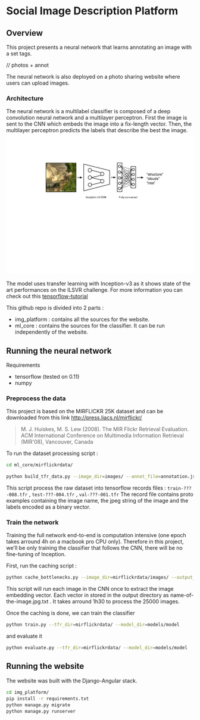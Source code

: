 # Social Image Description Platform
## Overview 
This project presents a neural network that learns annotating an image with a set tags.

// photos + annot

The neural network is also deployed on a photo sharing website where users can upload images.

### Architecture
The neural network is a multilabel classifier is composed of a deep convolution neural network and a multilayer perceptron.
First the image is sent to the CNN which embeds the image into a fix-length vector. Then, the multilayer perceptron predicts the labels that describe the best the image.
![](https://raw.githubusercontent.com/Nlte/social-image-platform/master/docs/architecture.jpg)

The model uses transfer learning with Inception-v3 as it shows state of the art performances on the ILSVR challenge.
For more information you can check out this [tensorflow-tutorial](https://www.tensorflow.org/versions/r0.9/how_tos/image_retraining/index.html)

This github repo is divided into 2 parts : 
- img_platform : contains all the sources for the website.
- ml_core : contains the sources for the classifier. It can be run independently of the website.

## Running the neural network
Requirements
- tensorflow (tested on 0.11) 
- numpy

### Preprocess the data
This project is based on the MIRFLICKR 25K dataset and can be downloaded from this link
http://press.liacs.nl/mirflickr/

>M. J. Huiskes, M. S. Lew (2008). The MIR Flickr Retrieval Evaluation. ACM International Conference on Multimedia Information Retrieval (MIR'08), Vancouver, Canada

To run the dataset processing script :
```sh
cd ml_core/mirflickrdata/
```
```sh
python build_tfr_data.py --image_dir=images/ --annot_file=annotation.json --output_dir=output/
```

This script process the raw dataset into tensorflow records files : `train-???-008.tfr` , `test-???-004.tfr` , `val-???-001.tfr`
The record file contains proto examples containing the image name, the jpeg string of the image and the labels encoded as a binary vector.

### Train the network
Training the full network end-to-end is computation intensive (one epoch takes arround 4h on a macbook pro CPU only). Therefore in this project, we'll be only training the classifier that follows the CNN, there will be no fine-tuning of Inception.

First, run the caching script : 

```sh
python cache_bottlenecks.py --image_dir=mirflickrdata/images/ --output_dir=mirflickrdata/output/
```
This script will run each image in the CNN once to extract the image embedding vector. Each vector in stored in the output directory as name-of-the-image.jpg.txt . 
It takes arround 1h30 to process the 25000 images.

Once the caching is done, we can train the classifier

```sh
python train.py --tfr_dir=mirflickrdata/ --model_dir=models/model
```
and evaluate it
```sh
python evaluate.py --tfr_dir=mirflickrdata/ --model_dir=models/model
```


## Running the website

The website was built with the Django-Angular stack.

```sh
cd img_platform/
pip install -r requirements.txt
python manage.py migrate
python manage.py runserver
```
